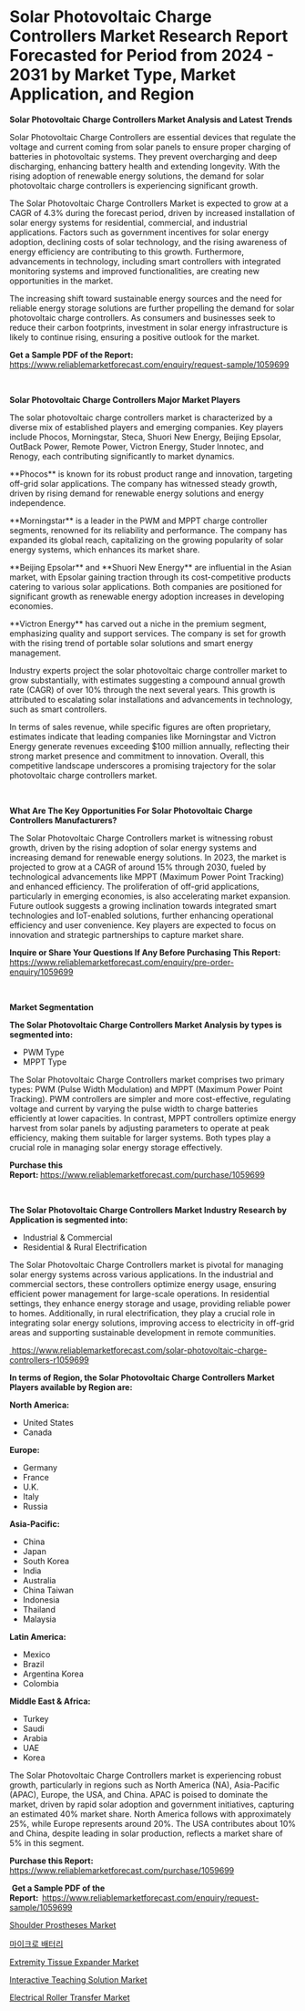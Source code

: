 <p><h1>Solar Photovoltaic Charge Controllers Market Research Report Forecasted for Period from 2024 -  2031 by Market Type, Market Application, and Region</h1></p><p><strong>Solar Photovoltaic Charge Controllers Market Analysis and Latest Trends</strong></p>
<p><p>Solar Photovoltaic Charge Controllers are essential devices that regulate the voltage and current coming from solar panels to ensure proper charging of batteries in photovoltaic systems. They prevent overcharging and deep discharging, enhancing battery health and extending longevity. With the rising adoption of renewable energy solutions, the demand for solar photovoltaic charge controllers is experiencing significant growth.</p><p>The Solar Photovoltaic Charge Controllers Market is expected to grow at a CAGR of 4.3% during the forecast period, driven by increased installation of solar energy systems for residential, commercial, and industrial applications. Factors such as government incentives for solar energy adoption, declining costs of solar technology, and the rising awareness of energy efficiency are contributing to this growth. Furthermore, advancements in technology, including smart controllers with integrated monitoring systems and improved functionalities, are creating new opportunities in the market.</p><p>The increasing shift toward sustainable energy sources and the need for reliable energy storage solutions are further propelling the demand for solar photovoltaic charge controllers. As consumers and businesses seek to reduce their carbon footprints, investment in solar energy infrastructure is likely to continue rising, ensuring a positive outlook for the market.</p></p>
<p><strong>Get a Sample PDF of the Report:&nbsp;</strong> <a href="https://www.reliablemarketforecast.com/enquiry/request-sample/1059699?utm_campaign=1080&utm_medium=2&utm_source=Github&utm_content=ia&utm_term=07122024&utm_id=solar-photovoltaic-charge-controllers">https://www.reliablemarketforecast.com/enquiry/request-sample/1059699</a></p>
<p>&nbsp;</p>
<p><strong>Solar Photovoltaic Charge Controllers Major Market Players</strong></p>
<p><p>The solar photovoltaic charge controllers market is characterized by a diverse mix of established players and emerging companies. Key players include Phocos, Morningstar, Steca, Shuori New Energy, Beijing Epsolar, OutBack Power, Remote Power, Victron Energy, Studer Innotec, and Renogy, each contributing significantly to market dynamics.</p><p>**Phocos** is known for its robust product range and innovation, targeting off-grid solar applications. The company has witnessed steady growth, driven by rising demand for renewable energy solutions and energy independence. </p><p>**Morningstar** is a leader in the PWM and MPPT charge controller segments, renowned for its reliability and performance. The company has expanded its global reach, capitalizing on the growing popularity of solar energy systems, which enhances its market share.</p><p>**Beijing Epsolar** and **Shuori New Energy** are influential in the Asian market, with Epsolar gaining traction through its cost-competitive products catering to various solar applications. Both companies are positioned for significant growth as renewable energy adoption increases in developing economies.</p><p>**Victron Energy** has carved out a niche in the premium segment, emphasizing quality and support services. The company is set for growth with the rising trend of portable solar solutions and smart energy management.</p><p>Industry experts project the solar photovoltaic charge controller market to grow substantially, with estimates suggesting a compound annual growth rate (CAGR) of over 10% through the next several years. This growth is attributed to escalating solar installations and advancements in technology, such as smart controllers.</p><p>In terms of sales revenue, while specific figures are often proprietary, estimates indicate that leading companies like Morningstar and Victron Energy generate revenues exceeding $100 million annually, reflecting their strong market presence and commitment to innovation. Overall, this competitive landscape underscores a promising trajectory for the solar photovoltaic charge controllers market.</p></p>
<p>&nbsp;</p>
<p><strong>What Are The Key Opportunities For Solar Photovoltaic Charge Controllers Manufacturers?</strong></p>
<p><p>The Solar Photovoltaic Charge Controllers market is witnessing robust growth, driven by the rising adoption of solar energy systems and increasing demand for renewable energy solutions. In 2023, the market is projected to grow at a CAGR of around 15% through 2030, fueled by technological advancements like MPPT (Maximum Power Point Tracking) and enhanced efficiency. The proliferation of off-grid applications, particularly in emerging economies, is also accelerating market expansion. Future outlook suggests a growing inclination towards integrated smart technologies and IoT-enabled solutions, further enhancing operational efficiency and user convenience. Key players are expected to focus on innovation and strategic partnerships to capture market share.</p></p>
<p><strong>Inquire or Share Your Questions If Any Before Purchasing This Report:</strong> <a href="https://www.reliablemarketforecast.com/enquiry/pre-order-enquiry/1059699?utm_campaign=1080&utm_medium=2&utm_source=Github&utm_content=ia&utm_term=07122024&utm_id=solar-photovoltaic-charge-controllers">https://www.reliablemarketforecast.com/enquiry/pre-order-enquiry/1059699</a></p>
<p>&nbsp;</p>
<p><strong>Market Segmentation</strong></p>
<p><strong>The Solar Photovoltaic Charge Controllers Market Analysis by types is segmented into:</strong></p>
<p><ul><li>PWM Type</li><li>MPPT Type</li></ul></p>
<p><p>The Solar Photovoltaic Charge Controllers market comprises two primary types: PWM (Pulse Width Modulation) and MPPT (Maximum Power Point Tracking). PWM controllers are simpler and more cost-effective, regulating voltage and current by varying the pulse width to charge batteries efficiently at lower capacities. In contrast, MPPT controllers optimize energy harvest from solar panels by adjusting parameters to operate at peak efficiency, making them suitable for larger systems. Both types play a crucial role in managing solar energy storage effectively.</p></p>
<p><strong>Purchase this Report:&nbsp;</strong><a href="https://www.reliablemarketforecast.com/purchase/1059699?utm_campaign=1080&utm_medium=2&utm_source=Github&utm_content=ia&utm_term=07122024&utm_id=solar-photovoltaic-charge-controllers">https://www.reliablemarketforecast.com/purchase/1059699</a></p>
<p>&nbsp;</p>
<p><strong>The Solar Photovoltaic Charge Controllers Market Industry Research by Application is segmented into:</strong></p>
<p><ul><li>Industrial & Commercial</li><li>Residential & Rural Electrification</li></ul></p>
<p><p>The Solar Photovoltaic Charge Controllers market is pivotal for managing solar energy systems across various applications. In the industrial and commercial sectors, these controllers optimize energy usage, ensuring efficient power management for large-scale operations. In residential settings, they enhance energy storage and usage, providing reliable power to homes. Additionally, in rural electrification, they play a crucial role in integrating solar energy solutions, improving access to electricity in off-grid areas and supporting sustainable development in remote communities.</p></p>
<p><a href="https://www.reliablemarketforecast.com/solar-photovoltaic-charge-controllers-r1059699?utm_campaign=1080&utm_medium=2&utm_source=Github&utm_content=ia&utm_term=07122024&utm_id=solar-photovoltaic-charge-controllers">&nbsp;https://www.reliablemarketforecast.com/solar-photovoltaic-charge-controllers-r1059699</a></p>
<p><strong>In terms of Region, the Solar Photovoltaic Charge Controllers Market Players available by Region are:</strong></p>
<p>
    <p> <strong> North America: </strong>
        <ul>
            <li>United States</li>
            <li>Canada</li>
        </ul>
        </p> 
    <p> <strong> Europe: </strong>
        <ul>
            <li>Germany</li>
            <li>France</li>
            <li>U.K.</li>
            <li>Italy</li>
            <li>Russia</li>
        </ul>
        </p> 
    <p> <strong> Asia-Pacific: </strong>
        <ul>
            <li>China</li>
            <li>Japan</li>
            <li>South Korea</li>
            <li>India</li>
            <li>Australia</li>
            <li>China Taiwan</li>
            <li>Indonesia</li>
            <li>Thailand</li>
            <li>Malaysia</li>
        </ul>
        </p> 
    <p> <strong> Latin America: </strong>
        <ul>
            <li>Mexico</li>
            <li>Brazil</li>
            <li>Argentina Korea</li>
            <li>Colombia</li>
        </ul>
        </p> 
    <p> <strong> Middle East & Africa: </strong>
        <ul>
            <li>Turkey</li>
            <li>Saudi</li>
            <li>Arabia</li>
            <li>UAE</li>
            <li>Korea</li>
        </ul>
    </p>
    </p>
<p><p>The Solar Photovoltaic Charge Controllers market is experiencing robust growth, particularly in regions such as North America (NA), Asia-Pacific (APAC), Europe, the USA, and China. APAC is poised to dominate the market, driven by rapid solar adoption and government initiatives, capturing an estimated 40% market share. North America follows with approximately 25%, while Europe represents around 20%. The USA contributes about 10% and China, despite leading in solar production, reflects a market share of 5% in this segment.</p></p>
<p><strong>Purchase this Report: </strong><a href="https://www.reliablemarketforecast.com/purchase/1059699?utm_campaign=1080&utm_medium=2&utm_source=Github&utm_content=ia&utm_term=07122024&utm_id=solar-photovoltaic-charge-controllers">https://www.reliablemarketforecast.com/purchase/1059699</a></p>
<p>&nbsp;<strong>Get a Sample PDF of the Report:&nbsp;&nbsp;</strong><a href="https://www.reliablemarketforecast.com/enquiry/request-sample/1059699?utm_campaign=1080&utm_medium=2&utm_source=Github&utm_content=ia&utm_term=07122024&utm_id=solar-photovoltaic-charge-controllers">https://www.reliablemarketforecast.com/enquiry/request-sample/1059699</a></p>
<p><strong></strong></p>
<p><p><a href="https://www.linkedin.com/pulse/projected-revenue-shoulder-prostheses-market-93-cagr-2024-2031-1omtf?utm_campaign=1080&utm_medium=2&utm_source=Github&utm_content=ia&utm_term=07122024&utm_id=solar-photovoltaic-charge-controllers">Shoulder Prostheses Market</a></p><p><a href="https://github.com/sougarounis/Market-Research-Report-List-6/blob/main/471703727340.md?utm_campaign=1080&utm_medium=2&utm_source=Github&utm_content=ia&utm_term=07122024&utm_id=solar-photovoltaic-charge-controllers">마이크로 배터리</a></p><p><a href="https://github.com/gdfhhhj/Market-Research-Report-List-6/blob/main/extremity-tissue-expander-market.md?utm_campaign=1080&utm_medium=2&utm_source=Github&utm_content=ia&utm_term=07122024&utm_id=solar-photovoltaic-charge-controllers">Extremity Tissue Expander Market</a></p><p><a href="https://issuu.com/reportprime-2/docs/interactive-teaching-solution-market-size-2030.ppt?utm_campaign=1080&utm_medium=2&utm_source=Github&utm_content=ia&utm_term=07122024&utm_id=solar-photovoltaic-charge-controllers">Interactive Teaching Solution Market</a></p><p><a href="https://issuu.com/reportprime-2/docs/electrical-roller-transfer-market-size-2030.pptx?utm_campaign=1080&utm_medium=2&utm_source=Github&utm_content=ia&utm_term=07122024&utm_id=solar-photovoltaic-charge-controllers">Electrical Roller Transfer Market</a></p></p>